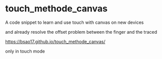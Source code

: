 # touch_methode_canvas

A code snippet to learn and use touch with canvas on new devices

and already resolve the offset problem between the finger and the traced

https://bsao17.github.io/touch_methode_canvas/

only in touch mode
